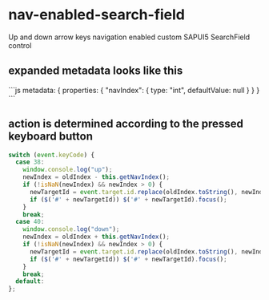 # nav-enabled-search-field
Up and down arrow keys navigation enabled custom SAPUI5 SearchField control

## expanded metadata looks like this
\`\`\`js
metadata: {
  properties: {
    "navIndex": {
      type: "int",
      defaultValue: null
    }
  }
}
\`\`\`

## action is determined according to the pressed keyboard button
```js
switch (event.keyCode) {
  case 38:
    window.console.log("up");
    newIndex = oldIndex - this.getNavIndex();
    if (!isNaN(newIndex) && newIndex > 0) {
      newTargetId = event.target.id.replace(oldIndex.toString(), newIndex.toString());
      if ($('#' + newTargetId)) $('#' + newTargetId).focus();
    }
    break;
  case 40:
    window.console.log("down");
    newIndex = oldIndex + this.getNavIndex();
    if (!isNaN(newIndex) && newIndex > 0) {
      newTargetId = event.target.id.replace(oldIndex.toString(), newIndex.toString());
      if ($('#' + newTargetId)) $('#' + newTargetId).focus();
    }
    break;
  default:
};
```
